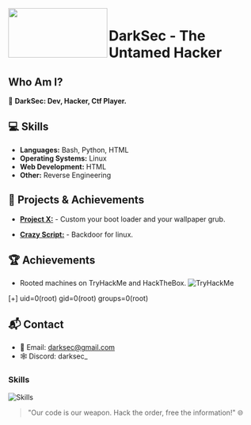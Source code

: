<img src="https://github.com/DARKSECshell/darksec/blob/main/nyancat-rainbow-cat.gif" align="left" width="200" height="100" >

# DarkSec - The Untamed Hacker

##                                 **Who Am I?**

👤 **DarkSec: Dev, Hacker, Ctf Player.**

## **💻 Skills**

- **Languages:** Bash, Python, HTML
- **Operating Systems:** Linux
- **Web Development:** HTML
- **Other:** Reverse Engineering

## **🚀 Projects & Achievements**

- **[Project X:](https://github.com/DARKSECshell/custom_kali)** - Custom your boot loader and your wallpaper grub.
  
- **[Crazy Script:](https://github.com/DARKSECshell/shell_persistent)** - Backdoor for linux.

## **🏆 Achievements**

- Rooted machines on TryHackMe and HackTheBox.
  <img src="https://tryhackme-badges.s3.amazonaws.com/Userblack.png" alt="TryHackMe">
 
[+] uid=0(root) gid=0(root) groups=0(root)

## **📬 Contact**

- 📧 Email: darksec@gmail.com
- 🕸️ Discord: darksec_

<h3>Skills</h3>

![Skills](https://skillicons.dev/icons?i=bash,python,linux,html)


> "Our code is our weapon. Hack the order, free the information!" 🌐
